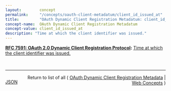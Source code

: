 ```yaml
---
layout:        concept
permalink:     "/concepts/oauth-client-metadatum/client_id_issued_at"
title:         "OAuth Dynamic Client Registration Metadatum: client_id_issued_at"
concept-name:  OAuth Dynamic Client Registration Metadatum
concept-value: client_id_issued_at
description: "Time at which the client identifier was issued."
---
```


**[RFC 7591: OAuth 2.0 Dynamic Client Registration Protocol](/specs/IETF/RFC/7591 "This specification defines mechanisms for dynamically registering OAuth 2.0 clients with authorization servers. Registration requests send a set of desired client metadata values to the authorization server. The resulting registration responses return a client identifier to use at the authorization server and the client metadata values registered for the client. The client can then use this registration information to communicate with the authorization server using the OAuth 2.0 protocol. This specification also defines a set of common client metadata fields and values for clients to use during registration."):** [Time at which the client identifier was issued.](http://tools.ietf.org/html/rfc7591#section-3.2.1 "Read documentation for OAuth Dynamic Client Registration Metadatum &#34;client_id_issued_at&#34;")

<br/>
<hr/>

<p style="float : left"><a href="./client_id_issued_at.json" title="JSON representing this particular Web Concept value">JSON</a></p>
<p style="text-align: right">Return to list of all ( <a href="../oauth-client-metadata">OAuth Dynamic Client Registration Metadata</a> | <a href="../">Web Concepts</a> )</p>
